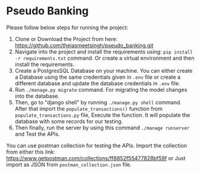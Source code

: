 # Pseudo Banking

Please follow below steps for running the project:

1. Clone or Download the Project from here: https://github.com/thejasmeetsingh/pseudo_banking.git
2. Navigate into the project and install the requirements using: `pip install -r requirements.txt` command. Or create a virtual environment and then install the requirements.
3. Create a PostgresSQL Database on your machine. You can either create a Database using the same credentials given in `.env` file or create a different database and update the database credentials in `.env` file.
4. Run `./manage.py migrate` command. For migrating the model changes into the database.
5. Then, go to "django shell" by running `./manage.py shell` command. After that import the `populate_transactions()` function from `populate_transactions.py` file, Execute the function. It will populate the database with some records for our testing.
6. Then finally, run the server by using this command `./manage runserver` and Test the APIs.

You can use postman collection for testing the APIs. Import the collection from either this link: https://www.getpostman.com/collections/ff8852f55477828bf59f or Just import as JSON from `postman_collection.json` file.
